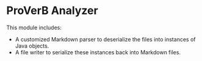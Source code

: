 # ProVerB Analyzer
This module includes:
- A customized Markdown parser to deserialize the files into instances of Java objects.
- A file writer to serialize these instances back into Markdown files.

